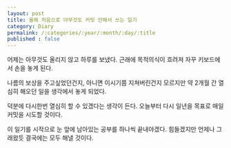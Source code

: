 ```yaml
---
layout: post
title: 올해 처음으로 아무것도 커밋 안해서 쓰는 일기
category: Diary
permalink: /:categories/:year/:month/:day/:title
published : false
---
```


어제는 아무것도 올리지 않고 하루를 보냈다. 근래에 목적의식이 흐려져 자꾸 키보드에서 손을 놓게 된다. 

나름의 보상을 주고싶었던건지, 아니면 이시기쯤 지쳐버린건지 모르지만 약 2개월 간 열심히 해오던 일을 생각에서 놓게 되었다.

덕분에 다시한번 열심히 할 수 있겠다는 생각이 든다. 오늘부터 다시 일년을 목표로 매일 커밋을 시도할 것이다.

이 일기를 시작으로 눈 앞에 남아있는 공부를 하나씩 끝내야겠다. 힘들겠지만 언제나 그래왔듯 결국에는 모두 해낼 것이다.